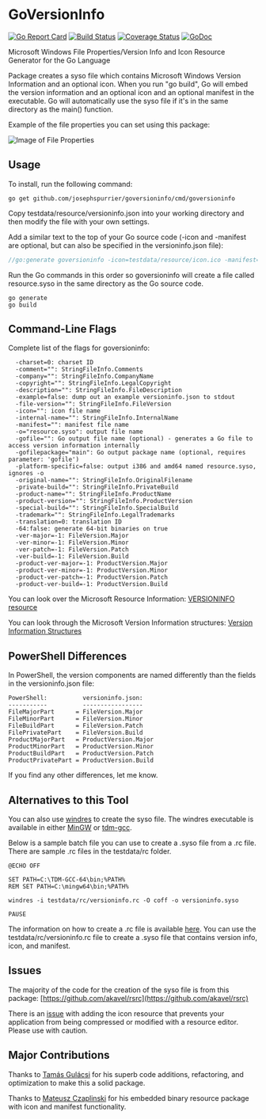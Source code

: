 GoVersionInfo
==========

[![Go Report Card](https://goreportcard.com/badge/github.com/josephspurrier/goversioninfo)](https://goreportcard.com/report/github.com/josephspurrier/goversioninfo) [![Build Status](https://travis-ci.org/josephspurrier/goversioninfo.svg)](https://travis-ci.org/josephspurrier/goversioninfo) [![Coverage Status](https://coveralls.io/repos/josephspurrier/goversioninfo/badge.svg)](https://coveralls.io/r/josephspurrier/goversioninfo) [![GoDoc](https://godoc.org/github.com/josephspurrier/goversioninfo?status.svg)](https://godoc.org/github.com/josephspurrier/goversioninfo)

Microsoft Windows File Properties/Version Info and Icon Resource Generator for the Go Language

Package creates a syso file which contains Microsoft Windows Version Information and an optional icon. When you run "go build", Go will embed the version information and an optional icon and an optional manifest in the executable. Go will automatically use the syso file if it's in the same directory as the main() function.

Example of the file properties you can set using this package:

![Image of File Properties](https://cloud.githubusercontent.com/assets/2394539/12073634/0b32cb04-b0f6-11e5-9d8e-f9923ca554cf.jpg)

## Usage

To install, run the following command:
~~~
go get github.com/josephspurrier/goversioninfo/cmd/goversioninfo
~~~

Copy testdata/resource/versioninfo.json into your working directory and then modify the file with your own settings.

Add a similar text to the top of your Go source code (-icon and -manifest are optional, but can also be specified in the versioninfo.json file):
~~~ go
//go:generate goversioninfo -icon=testdata/resource/icon.ico -manifest=testdata/resource/goversioninfo.exe.manifest
~~~

Run the Go commands in this order so goversioninfo will create a file called resource.syso in the same directory as the Go source code.
~~~
go generate
go build
~~~

## Command-Line Flags

Complete list of the flags for goversioninfo:

~~~
  -charset=0: charset ID
  -comment="": StringFileInfo.Comments
  -company="": StringFileInfo.CompanyName
  -copyright="": StringFileInfo.LegalCopyright
  -description="": StringFileInfo.FileDescription
  -example=false: dump out an example versioninfo.json to stdout
  -file-version="": StringFileInfo.FileVersion
  -icon="": icon file name
  -internal-name="": StringFileInfo.InternalName
  -manifest="": manifest file name
  -o="resource.syso": output file name
  -gofile="": Go output file name (optional) - generates a Go file to access version information internally
  -gofilepackage="main": Go output package name (optional, requires parameter: 'gofile')
  -platform-specific=false: output i386 and amd64 named resource.syso, ignores -o
  -original-name="": StringFileInfo.OriginalFilename
  -private-build="": StringFileInfo.PrivateBuild
  -product-name="": StringFileInfo.ProductName
  -product-version="": StringFileInfo.ProductVersion
  -special-build="": StringFileInfo.SpecialBuild
  -trademark="": StringFileInfo.LegalTrademarks
  -translation=0: translation ID
  -64:false: generate 64-bit binaries on true
  -ver-major=-1: FileVersion.Major
  -ver-minor=-1: FileVersion.Minor
  -ver-patch=-1: FileVersion.Patch
  -ver-build=-1: FileVersion.Build
  -product-ver-major=-1: ProductVersion.Major
  -product-ver-minor=-1: ProductVersion.Minor
  -product-ver-patch=-1: ProductVersion.Patch
  -product-ver-build=-1: ProductVersion.Build
~~~

You can look over the Microsoft Resource Information: [VERSIONINFO resource](https://msdn.microsoft.com/en-us/library/windows/desktop/aa381058(v=vs.85).aspx)

You can look through the Microsoft Version Information structures: [Version Information Structures](https://msdn.microsoft.com/en-us/library/windows/desktop/ff468916(v=vs.85).aspx)

## PowerShell Differences

In PowerShell, the version components are named differently than the fields in
the versioninfo.json file:

```
PowerShell:          versioninfo.json:
-----------          -----------------
FileMajorPart      = FileVersion.Major
FileMinorPart      = FileVersion.Minor
FileBuildPart      = FileVersion.Patch
FilePrivatePart    = FileVersion.Build
ProductMajorPart   = ProductVersion.Major
ProductMinorPart   = ProductVersion.Minor
ProductBuildPart   = ProductVersion.Patch
ProductPrivatePart = ProductVersion.Build

```

If you find any other differences, let me know.

## Alternatives to this Tool

You can also use [windres](https://sourceware.org/binutils/docs/binutils/windres.html) to create the syso file. The windres executable is available in either [MinGW](http://www.mingw.org/) or [tdm-gcc](http://tdm-gcc.tdragon.net/).

Below is a sample batch file you can use to create a .syso file from a .rc file. There are sample .rc files in the testdata/rc folder.

~~~
@ECHO OFF

SET PATH=C:\TDM-GCC-64\bin;%PATH%
REM SET PATH=C:\mingw64\bin;%PATH%

windres -i testdata/rc/versioninfo.rc -O coff -o versioninfo.syso

PAUSE
~~~

The information on how to create a .rc file is available [here](https://msdn.microsoft.com/en-us/library/windows/desktop/aa381043(v=vs.85).aspx). You can use the testdata/rc/versioninfo.rc file to create a .syso file that contains version info, icon, and manifest.

## Issues

The majority of the code for the creation of the syso file is from this package: [https://github.com/akavel/rsrc](https://github.com/akavel/rsrc)

There is an [issue](https://github.com/akavel/rsrc/issues/12) with adding the icon resource that prevents your application from being compressed or modified with a resource editor. Please use with caution.

## Major Contributions

Thanks to [Tamás Gulácsi](https://github.com/tgulacsi) for his superb code additions, refactoring, and optimization to make this a solid package.

Thanks to [Mateusz Czaplinski](https://github.com/akavel/rsrc) for his embedded binary resource package with icon and manifest functionality.

